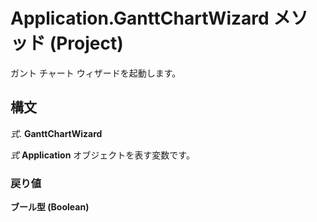 
# Application.GanttChartWizard メソッド (Project)

ガント チャート ウィザードを起動します。


## 構文

 _式_. **GanttChartWizard**

 _式_ **Application** オブジェクトを表す変数です。


### 戻り値

 **ブール型 (Boolean)**

